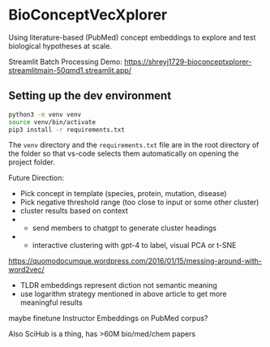 # BioConceptVecXplorer

Using literature-based (PubMed) concept embeddings to explore and test biological hypotheses at scale.

Streamlit Batch Processing Demo: https://shreyj1729-bioconceptxplorer-streamlitmain-50qmd1.streamlit.app/

## Setting up the dev environment

```bash
python3 -m venv venv
source venv/bin/activate
pip3 install -r requirements.txt
```

The `venv` directory and the `requirements.txt` file are in the root directory of the folder so that vs-code selects them automatically on opening the project folder.

Future Direction:

- Pick concept in template (species, protein, mutation, disease)
- Pick negative threshold range (too close to input or some other cluster)
- cluster results based on context
- - send members to chatgpt to generate cluster headings
- - interactive clustering with gpt-4 to label, visual PCA or t-SNE

https://quomodocumque.wordpress.com/2016/01/15/messing-around-with-word2vec/

- TLDR embeddings represent diction not semantic meaning
- use logarithm strategy mentioned in above article to get more meaningful results

maybe finetune Instructor Embeddings on PubMed corpus?

Also SciHub is a thing, has >60M bio/med/chem papers
